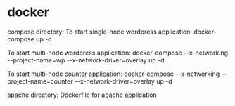 # docker

compose directory:
To start single-node wordpress application:
docker-compose up -d

To start multi-node wordpress application:
docker-compose --x-networking --project-name=wp --x-network-driver=overlay up -d

To start multi-node counter application:
docker-compose --x-networking --project-name=counter --x-network-driver=overlay up -d

apache directory:
Dockerfile for apache application
